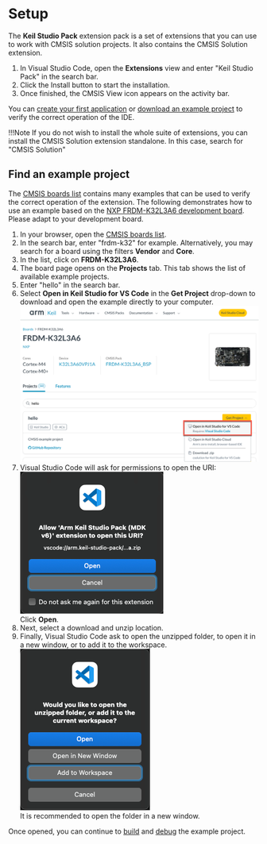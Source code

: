 # Setup

<!-- markdownlint-disable MD036 -->

The **Keil Studio Pack** extension pack is a set of extensions that you can use to work with CMSIS solution projects.
It also contains the CMSIS Solution extension.

1. In Visual Studio Code, open the **Extensions** view and enter "Keil Studio Pack" in the search bar.
2. Click the Install button to start the installation.
3. Once finished, the CMSIS View icon appears on the activity bar.

You can [create your first application](./create_app.md) or [download an example project](#find-an-example-project)
to verify the correct operation of the IDE.

!!!Note
    If you do not wish to install the whole suite of extensions, you can install the CMSIS Solution extension standalone.
    In this case, search for "CMSIS Solution"

## Find an example project

The [CMSIS boards list](https://www.keil.arm.com/boards/) contains many examples that can be used to verify the correct
operation of the extension. The following demonstrates how to use an example based on the
[NXP FRDM-K32L3A6 development board](https://www.keil.arm.com/boards/nxp-frdm-k32l3a6-989d2e5/projects/). Please adapt
to your development board.

1. In your browser, open the [CMSIS boards list](https://www.keil.arm.com/boards/).
2. In the search bar, enter "frdm-k32" for example. Alternatively, you may search for a board using the filters
   **Vendor** and **Core**.
3. In the list, click on **FRDM-K32L3A6**.
4. The board page opens on the **Projects** tab. This tab shows the list of available example projects.
5. Enter "hello" in the search bar.
6. Select **Open in Keil Studio for VS Code** in the **Get Project** drop-down to download and open the example directly
   to your computer.
   ![Download and open hello example in VS Code](./images/frdm-hello.png)
7. Visual Studio Code will ask for permissions to open the URI:  
   ![Allow extension to open URI](./images/allow-open.png)  
   Click **Open**.
8. Next, select a download and unzip location.
9. Finally, Visual Studio Code ask to open the unzipped folder, to open it in a new window, or to add it to the workspace.  
   ![Open the unzipped folder](./images/open-folder.png)  
   It is recommended to open the folder in a new window.

Once opened, you can continue to [build](./build.md) and [debug](./debug.md) the example project.
